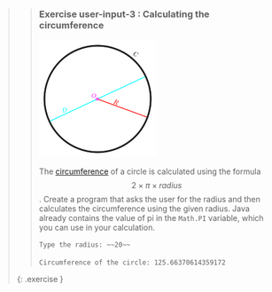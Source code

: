 >>### Exercise user-input-3 : Calculating the circumference
>>![circumference](images/exercise/week1/10_circumference.png?right)
>>
>>The [circumference](https://en.wikipedia.org/wiki/Circumference) of a circle is calculated using the formula $$2 \times \pi \times radius$$. Create a program that asks the user for the radius and then calculates the circumference using the given radius. Java already contains the value of pi in the `Math.PI` variable, which you can use in your calculation.
>>
>>```output
>>Type the radius: ~~20~~
>>
>>Circumference of the circle: 125.66370614359172
>>```
>{: .exercise }